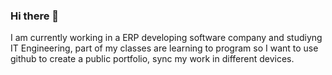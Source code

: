 ### Hi there 👋

I am currently working in a ERP developing software company and studiyng IT Engineering, part of my classes are learning to program so I want to use github to create a public portfolio, sync my work in different devices. 
